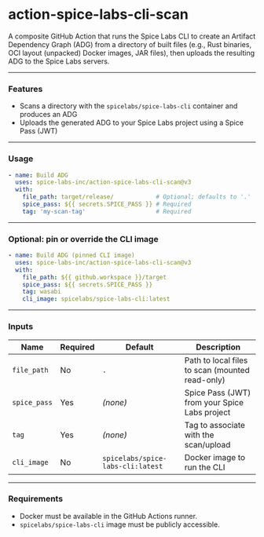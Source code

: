 # action-spice-labs-cli-scan

A composite GitHub Action that runs the Spice Labs CLI to create an Artifact Dependency Graph (ADG) from a directory of built files (e.g., Rust binaries, OCI layout (unpacked) Docker images, JAR files), then uploads the resulting ADG to the Spice Labs servers.

---

### Features

- Scans a directory with the `spicelabs/spice-labs-cli` container and produces an ADG
- Uploads the generated ADG to your Spice Labs project using a Spice Pass (JWT)

---

### Usage

```yaml
- name: Build ADG
  uses: spice-labs-inc/action-spice-labs-cli-scan@v3
  with:
    file_path: target/release/            # Optional; defaults to '.'
    spice_pass: ${{ secrets.SPICE_PASS }} # Required
    tag: 'my-scan-tag'                    # Required

```

---

### Optional: pin or override the CLI image
```yaml
- name: Build ADG (pinned CLI image)
  uses: spice-labs-inc/action-spice-labs-cli-scan@v3
  with:
    file_path: ${{ github.workspace }}/target
    spice_pass: ${{ secrets.SPICE_PASS }}
    tag: wasabi
    cli_image: spicelabs/spice-labs-cli:latest
```

---

### Inputs
| Name         | Required | Default                           | Description                                     |
| ------------ | -------- | --------------------------------- | ----------------------------------------------- |
| `file_path`  | No       | `.`                               | Path to local files to scan (mounted read-only) |
| `spice_pass` | Yes      | *(none)*                          | Spice Pass (JWT) from your Spice Labs project   |
| `tag`        | Yes      | *(none)*                          | Tag to associate with the scan/upload           |
| `cli_image`  | No       | `spicelabs/spice-labs-cli:latest` | Docker image to run the CLI                     |

---

### Requirements

- Docker must be available in the GitHub Actions runner.
- `spicelabs/spice-labs-cli` image must be publicly accessible.
